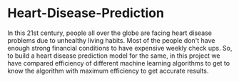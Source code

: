 # Heart-Disease-Prediction
In this 21st century, people all over the globe are facing heart disease problems due to unhealthy living habits.
Most of the people don't have enough strong financial conditions to have expensive weekly check ups. 
So, to build a heart disease prediction model for the same, in this project we have compared efficiency of different machine learning algorithms to get to know the algorithm with maximum efficiency to get accurate results.
